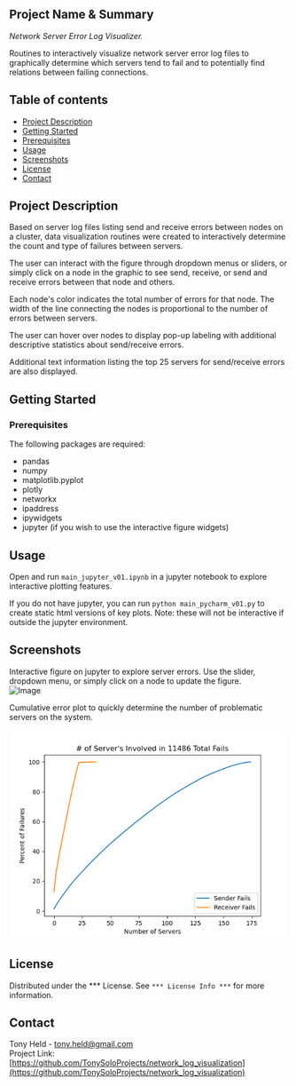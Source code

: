 ## Project Name & Summary
*Network Server Error Log Visualizer.*  

Routines to interactively visualize network server error log files
to graphically determine which servers tend to fail and to potentially
find relations between failing connections.

## Table of contents
* [Project Description](#project-description)
* [Getting Started](#getting-started)
* [Prerequisites](#prerequisites)
* [Usage](#usage)
* [Screenshots](#screenshots)
* [License](#license)
* [Contact](#contact)

## Project Description
Based on server log files listing send and receive errors between nodes on a cluster,
data visualization routines were created to interactively determine the count and type
of failures between servers.

The user can interact with the figure through dropdown menus or sliders, or simply click on a node
in the graphic to see send, receive, or send and receive errors between that node and others.

Each node's color indicates the total number of errors for that node. 
The width of the line connecting the nodes is proportional to the number of errors between servers.  

The user can hover over nodes to display pop-up labeling 
with additional descriptive statistics about send/receive errors.

Additional text information listing the top 25 servers for send/receive errors are also displayed.

## Getting Started

### Prerequisites

The following packages are required:  
* pandas
* numpy
* matplotlib.pyplot
* plotly
* networkx
* ipaddress
* ipywidgets
* jupyter (if you wish to use the interactive figure widgets)

## Usage

Open and run `main_jupyter_v01.ipynb` in a jupyter notebook to explore interactive plotting features.

If you do not have jupyter, you can run `python main_pycharm_v01.py` to create static html versions 
of key plots.  Note: these will not be interactive if outside the jupyter environment.

## Screenshots
Interactive figure on jupyter to explore server errors. 
Use the slider, dropdown menu, or simply click on a node to update the figure.  
![Image](animated_plot.gif)

Cumulative error plot to quickly determine the number of problematic servers on the system.

![Image](graphics/cummulative_server_failure_plot.png)
## License

Distributed under the *** License. See `*** License Info ***` for more information.

## Contact

Tony Held - tony.held@gmail.com  
Project Link: [https://github.com/TonySoloProjects/network_log_visualization](https://github.com/TonySoloProjects/network_log_visualization)
